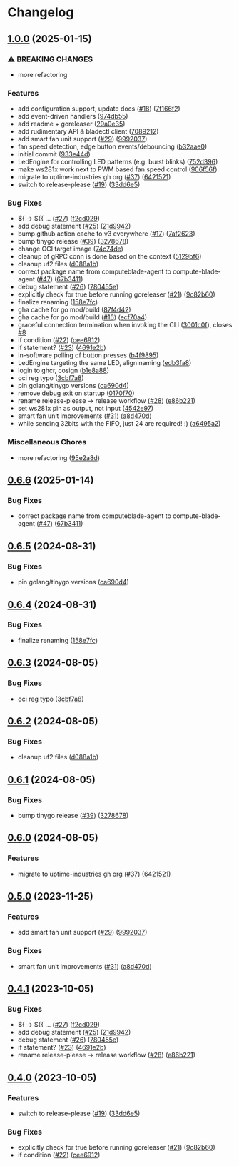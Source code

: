 # Changelog

## [1.0.0](https://github.com/morzan1001/compute-blade-agent/compare/v0.6.6...v1.0.0) (2025-01-15)


### ⚠ BREAKING CHANGES

* more refactoring

### Features

* add configuration support, update docs ([#18](https://github.com/morzan1001/compute-blade-agent/issues/18)) ([7f166f2](https://github.com/morzan1001/compute-blade-agent/commit/7f166f2ed37af3cf005824a7bb9337e7fff9652d))
* add event-driven handlers ([974db55](https://github.com/morzan1001/compute-blade-agent/commit/974db555ffdc920162c445b1748ab08758bd7e80))
* add readme + goreleaser ([29a0e35](https://github.com/morzan1001/compute-blade-agent/commit/29a0e35b2c1df0c86574551129684483a0b8bc42))
* add rudimentary API & bladectl client ([7089212](https://github.com/morzan1001/compute-blade-agent/commit/70892128bcd8dd9eaf7acb03c9bd14af76d80524))
* add smart fan unit support ([#29](https://github.com/morzan1001/compute-blade-agent/issues/29)) ([9992037](https://github.com/morzan1001/compute-blade-agent/commit/99920370fba8176dc34243d28281aa343f437fc5))
* fan speed detection, edge button events/debouncing ([b32aae0](https://github.com/morzan1001/compute-blade-agent/commit/b32aae0ad081198d24c82998ed8f9c69b0fcf038))
* initial commit ([933e44d](https://github.com/morzan1001/compute-blade-agent/commit/933e44d1db68f17c90b4aac0188c654c00a2fd6a))
* LedEngine for controlling LED patterns (e.g. burst blinks) ([752d396](https://github.com/morzan1001/compute-blade-agent/commit/752d39697e1428c7b9f9c8628d523e2cd3a4dfa7))
* make ws281x work next to PWM based fan speed control ([906f56f](https://github.com/morzan1001/compute-blade-agent/commit/906f56fe24c62c3fa0467efd9eeef74f735f2918))
* migrate to uptime-industries gh org ([#37](https://github.com/morzan1001/compute-blade-agent/issues/37)) ([6421521](https://github.com/morzan1001/compute-blade-agent/commit/6421521bfc94a6211ed084bf8913f413e27e5b14))
* switch to release-please ([#19](https://github.com/morzan1001/compute-blade-agent/issues/19)) ([33dd6e5](https://github.com/morzan1001/compute-blade-agent/commit/33dd6e5adf45d2b59c1af061c7e78c9426329f15))


### Bug Fixes

* ${ -&gt; ${{ ... ([#27](https://github.com/morzan1001/compute-blade-agent/issues/27)) ([f2cd029](https://github.com/morzan1001/compute-blade-agent/commit/f2cd029d83329085354acb7ed68da390dfe9aee4))
* add debug statement ([#25](https://github.com/morzan1001/compute-blade-agent/issues/25)) ([21d9942](https://github.com/morzan1001/compute-blade-agent/commit/21d99426293b724f53f0de594fce21e5c49724f8))
* bump github action cache to v3 everywhere ([#17](https://github.com/morzan1001/compute-blade-agent/issues/17)) ([7af2623](https://github.com/morzan1001/compute-blade-agent/commit/7af26237653ca44772b8c110cccb961adfa77be3))
* bump tinygo release ([#39](https://github.com/morzan1001/compute-blade-agent/issues/39)) ([3278678](https://github.com/morzan1001/compute-blade-agent/commit/32786787683e2a0cd42b63b92fe7dd2c41bb6e8f))
* change OCI target image ([74c74de](https://github.com/morzan1001/compute-blade-agent/commit/74c74dead53bc5b402e2b7489e3c5e8ffd26b720))
* cleanup of gRPC conn is done based on the context ([5129bf6](https://github.com/morzan1001/compute-blade-agent/commit/5129bf6b332370f198e1f16ab9bc5532b0f78e95))
* cleanup uf2 files ([d088a1b](https://github.com/morzan1001/compute-blade-agent/commit/d088a1ba0a1adba7694a7d2d3b7d49bb9c72fe0c))
* correct package name from computeblade-agent to compute-blade-agent ([#47](https://github.com/morzan1001/compute-blade-agent/issues/47)) ([67b3411](https://github.com/morzan1001/compute-blade-agent/commit/67b3411e32df10673c5f3bab8b76f31f366cf3ab))
* debug statement ([#26](https://github.com/morzan1001/compute-blade-agent/issues/26)) ([780455e](https://github.com/morzan1001/compute-blade-agent/commit/780455e749a6acd896ce862ac565f1d1f5467c20))
* explicitly check for true before running goreleaser ([#21](https://github.com/morzan1001/compute-blade-agent/issues/21)) ([9c82b60](https://github.com/morzan1001/compute-blade-agent/commit/9c82b60fd88718ad90a9a0aa774ffc4bcdd18d3f))
* finalize renaming ([158e7fc](https://github.com/morzan1001/compute-blade-agent/commit/158e7fc1bde46e66327d70f87743df39070c2753))
* gha cache for go mod/build ([87f4d42](https://github.com/morzan1001/compute-blade-agent/commit/87f4d42b82db742120029f09fceec2cce87da51a))
* gha cache for go mod/build ([#16](https://github.com/morzan1001/compute-blade-agent/issues/16)) ([ecf70a4](https://github.com/morzan1001/compute-blade-agent/commit/ecf70a4cd068b50c33fe61ff867459134c57c522))
* graceful connection termination when invoking the CLI ([3001c0f](https://github.com/morzan1001/compute-blade-agent/commit/3001c0f4c81340d626feb6ba54b6e65685fab1f7)), closes [#8](https://github.com/morzan1001/compute-blade-agent/issues/8)
* if condition ([#22](https://github.com/morzan1001/compute-blade-agent/issues/22)) ([cee6912](https://github.com/morzan1001/compute-blade-agent/commit/cee6912f5768a310c2758c8755b9ed1985b10d23))
* if statement? ([#23](https://github.com/morzan1001/compute-blade-agent/issues/23)) ([4691e2b](https://github.com/morzan1001/compute-blade-agent/commit/4691e2b3d71b9c28ebbed31b564c5356713b91f9))
* in-software polling of button presses ([b4f9895](https://github.com/morzan1001/compute-blade-agent/commit/b4f989546453fb933cbbd26e868cc6d45c29c997))
* LedEngine targeting the same LED, align naming ([edb3fa8](https://github.com/morzan1001/compute-blade-agent/commit/edb3fa8b84ae75c2031c27030ad1f96debc388b0))
* login to ghcr, cosign ([b1e8a88](https://github.com/morzan1001/compute-blade-agent/commit/b1e8a88210f0de0cdb804d940be7338cc550c546))
* oci reg typo ([3cbf7a8](https://github.com/morzan1001/compute-blade-agent/commit/3cbf7a8733dedde834f7392de0851c971a6e3a05))
* pin golang/tinygo versions ([ca690d4](https://github.com/morzan1001/compute-blade-agent/commit/ca690d418f099881b6aafdb2ca4be3cee6ac73fc))
* remove debug exit on startup ([0170f70](https://github.com/morzan1001/compute-blade-agent/commit/0170f70cc02364c5c092914629b39ca619f36515))
* rename release-please -&gt; release workflow ([#28](https://github.com/morzan1001/compute-blade-agent/issues/28)) ([e86b221](https://github.com/morzan1001/compute-blade-agent/commit/e86b221aa886f11d6303521787ca4c755b114a6e))
* set ws281x pin as output, not input ([4542e97](https://github.com/morzan1001/compute-blade-agent/commit/4542e970a77843bbaf4694b1be4aa5287124c581))
* smart fan unit improvements ([#31](https://github.com/morzan1001/compute-blade-agent/issues/31)) ([a8d470d](https://github.com/morzan1001/compute-blade-agent/commit/a8d470d4f9ec2749e1067474805f67639cd24c09))
* while sending 32bits with the FIFO, just 24 are required! :) ([a6495a2](https://github.com/morzan1001/compute-blade-agent/commit/a6495a2a4f55fb0a84badc184a18f7ed56bc8eec))


### Miscellaneous Chores

* more refactoring ([95e2a8d](https://github.com/morzan1001/compute-blade-agent/commit/95e2a8d60cf8cdbf62fe184b5df6c35572d2cd11))

## [0.6.6](https://github.com/uptime-industries/compute-blade-agent/compare/v0.6.5...v0.6.6) (2025-01-14)


### Bug Fixes

* correct package name from computeblade-agent to compute-blade-agent ([#47](https://github.com/uptime-industries/compute-blade-agent/issues/47)) ([67b3411](https://github.com/uptime-industries/compute-blade-agent/commit/67b3411e32df10673c5f3bab8b76f31f366cf3ab))

## [0.6.5](https://github.com/uptime-industries/compute-blade-agent/compare/v0.6.4...v0.6.5) (2024-08-31)


### Bug Fixes

* pin golang/tinygo versions ([ca690d4](https://github.com/uptime-industries/compute-blade-agent/commit/ca690d418f099881b6aafdb2ca4be3cee6ac73fc))

## [0.6.4](https://github.com/uptime-industries/compute-blade-agent/compare/v0.6.3...v0.6.4) (2024-08-31)


### Bug Fixes

* finalize renaming ([158e7fc](https://github.com/uptime-industries/compute-blade-agent/commit/158e7fc1bde46e66327d70f87743df39070c2753))

## [0.6.3](https://github.com/uptime-industries/compute-blade-agent/compare/v0.6.2...v0.6.3) (2024-08-05)


### Bug Fixes

* oci reg typo ([3cbf7a8](https://github.com/uptime-industries/compute-blade-agent/commit/3cbf7a8733dedde834f7392de0851c971a6e3a05))

## [0.6.2](https://github.com/uptime-industries/compute-blade-agent/compare/v0.6.1...v0.6.2) (2024-08-05)


### Bug Fixes

* cleanup uf2 files ([d088a1b](https://github.com/uptime-industries/compute-blade-agent/commit/d088a1ba0a1adba7694a7d2d3b7d49bb9c72fe0c))

## [0.6.1](https://github.com/uptime-industries/compute-blade-agent/compare/v0.6.0...v0.6.1) (2024-08-05)


### Bug Fixes

* bump tinygo release ([#39](https://github.com/uptime-industries/compute-blade-agent/issues/39)) ([3278678](https://github.com/uptime-industries/compute-blade-agent/commit/32786787683e2a0cd42b63b92fe7dd2c41bb6e8f))

## [0.6.0](https://github.com/uptime-industries/compute-blade-agent/compare/v0.5.0...v0.6.0) (2024-08-05)


### Features

* migrate to uptime-industries gh org ([#37](https://github.com/uptime-industries/compute-blade-agent/issues/37)) ([6421521](https://github.com/uptime-industries/compute-blade-agent/commit/6421521bfc94a6211ed084bf8913f413e27e5b14))

## [0.5.0](https://github.com/github.com/uptime-induestries/compute-blade-agent/compare/v0.4.1...v0.5.0) (2023-11-25)


### Features

* add smart fan unit support ([#29](https://github.com/github.com/uptime-induestries/compute-blade-agent/issues/29)) ([9992037](https://github.com/github.com/uptime-induestries/compute-blade-agent/commit/99920370fba8176dc34243d28281aa343f437fc5))


### Bug Fixes

* smart fan unit improvements ([#31](https://github.com/github.com/uptime-induestries/compute-blade-agent/issues/31)) ([a8d470d](https://github.com/github.com/uptime-induestries/compute-blade-agent/commit/a8d470d4f9ec2749e1067474805f67639cd24c09))

## [0.4.1](https://github.com/github.com/uptime-induestries/compute-blade-agent/compare/v0.4.0...v0.4.1) (2023-10-05)


### Bug Fixes

* ${ -&gt; ${{ ... ([#27](https://github.com/github.com/uptime-induestries/compute-blade-agent/issues/27)) ([f2cd029](https://github.com/github.com/uptime-induestries/compute-blade-agent/commit/f2cd029d83329085354acb7ed68da390dfe9aee4))
* add debug statement ([#25](https://github.com/github.com/uptime-induestries/compute-blade-agent/issues/25)) ([21d9942](https://github.com/github.com/uptime-induestries/compute-blade-agent/commit/21d99426293b724f53f0de594fce21e5c49724f8))
* debug statement ([#26](https://github.com/github.com/uptime-induestries/compute-blade-agent/issues/26)) ([780455e](https://github.com/github.com/uptime-induestries/compute-blade-agent/commit/780455e749a6acd896ce862ac565f1d1f5467c20))
* if statement? ([#23](https://github.com/github.com/uptime-induestries/compute-blade-agent/issues/23)) ([4691e2b](https://github.com/github.com/uptime-induestries/compute-blade-agent/commit/4691e2b3d71b9c28ebbed31b564c5356713b91f9))
* rename release-please -&gt; release workflow ([#28](https://github.com/github.com/uptime-induestries/compute-blade-agent/issues/28)) ([e86b221](https://github.com/github.com/uptime-induestries/compute-blade-agent/commit/e86b221aa886f11d6303521787ca4c755b114a6e))

## [0.4.0](https://github.com/github.com/uptime-induestries/compute-blade-agent/compare/v0.3.4...v0.4.0) (2023-10-05)


### Features

* switch to release-please ([#19](https://github.com/github.com/uptime-induestries/compute-blade-agent/issues/19)) ([33dd6e5](https://github.com/github.com/uptime-induestries/compute-blade-agent/commit/33dd6e5adf45d2b59c1af061c7e78c9426329f15))


### Bug Fixes

* explicitly check for true before running goreleaser ([#21](https://github.com/github.com/uptime-induestries/compute-blade-agent/issues/21)) ([9c82b60](https://github.com/github.com/uptime-induestries/compute-blade-agent/commit/9c82b60fd88718ad90a9a0aa774ffc4bcdd18d3f))
* if condition ([#22](https://github.com/github.com/uptime-induestries/compute-blade-agent/issues/22)) ([cee6912](https://github.com/github.com/uptime-induestries/compute-blade-agent/commit/cee6912f5768a310c2758c8755b9ed1985b10d23))
